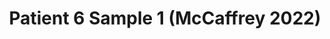 ---
title: Patient 6 Sample 1 (McCaffrey 2022)
layout: minerva-1-5
exhibit: config-mccaffrey-2022/Patient6-1 
images: https://s3.amazonaws.com/www.cycif.org/mccaffrey-2022/Patient6-1
---